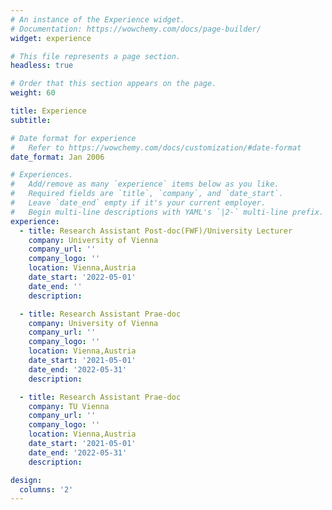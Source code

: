 ```yaml
---
# An instance of the Experience widget.
# Documentation: https://wowchemy.com/docs/page-builder/
widget: experience

# This file represents a page section.
headless: true

# Order that this section appears on the page.
weight: 60

title: Experience
subtitle:

# Date format for experience
#   Refer to https://wowchemy.com/docs/customization/#date-format
date_format: Jan 2006

# Experiences.
#   Add/remove as many `experience` items below as you like.
#   Required fields are `title`, `company`, and `date_start`.
#   Leave `date_end` empty if it's your current employer.
#   Begin multi-line descriptions with YAML's `|2-` multi-line prefix.
experience:
  - title: Research Assistant Post-doc(FWF)/University Lecturer
    company: University of Vienna
    company_url: ''
    company_logo: ''
    location: Vienna,Austria
    date_start: '2022-05-01'
    date_end: ''
    description:

  - title: Research Assistant Prae-doc
    company: University of Vienna
    company_url: ''
    company_logo: ''
    location: Vienna,Austria
    date_start: '2021-05-01'
    date_end: '2022-05-31'
    description:

  - title: Research Assistant Prae-doc
    company: TU Vienna
    company_url: ''
    company_logo: ''
    location: Vienna,Austria
    date_start: '2021-05-01'
    date_end: '2022-05-31'
    description:

design:
  columns: '2'
---
```

